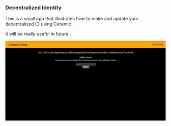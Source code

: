 ### Decentralized Identity

This is a small app that illustrates how to make and update your decentralized ID
using Ceramic .

It will be really useful in future .

!["Project illustration"](./did.PNG "Project illustration")

